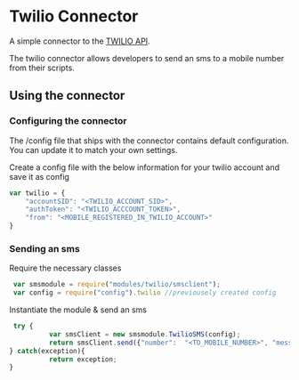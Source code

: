 # Twilio Connector

A simple connector to the [TWILIO API](https://www.twilio.com/messaging "TWILIO API"). 

The twilio connector allows developers to send an sms to a mobile number from their scripts.

## Using the connector


### Configuring the connector
The /config file that ships with the connector contains default configuration. You can update it to match your own settings.

Create a config file with the below information for your twilio account and save it as config

```javascript
var twilio = {
    "accountSID": "<TWILIO_ACCOUNT_SID>",
    "authToken": "<TWILIO_ACCCOUNT_TOKEN>",
    "from": "<MOBILE_REGISTERED_IN_TWILIO_ACCOUNT>"
}

```
### Sending an sms
Require the necessary classes
```javascript
 var smsmodule = require("modules/twilio/smsclient");
 var config = require("config").twilio //previousely created config
```

Instantiate the module & send an sms
```javascript
 try {
          var smsClient = new smsmodule.TwilioSMS(config);
          return smsClient.send({"number":  "<TO_MOBILE_NUMBER>", "message": "<MESSAGE_CONTENT"});
} catch(exception){
          return exception;
}
```
